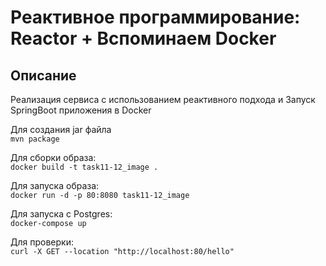 # Реактивное программирование: Reactor + Вспоминаем Docker

## Описание

Реализация сервиса с использованием реактивного подхода и Запуск SpringBoot приложения в Docker

Для создания jar файла  
```mvn package```

Для сборки образа:  
```docker build -t task11-12_image .```

Для запуска образа:  
```docker run -d -p 80:8080 task11-12_image ```


Для запуска с Postgres:   
```docker-compose up```

Для проверки:  
```curl -X GET --location "http://localhost:80/hello"```
